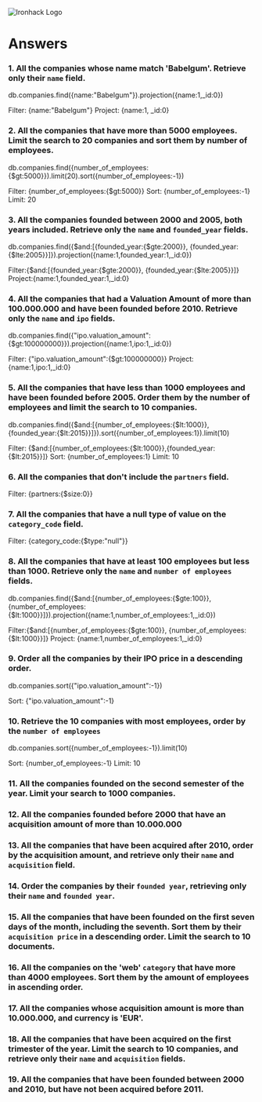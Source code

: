 ![Ironhack Logo](https://i.imgur.com/1QgrNNw.png)

# Answers

### 1. All the companies whose name match 'Babelgum'. Retrieve only their `name` field.
db.companies.find({name:"Babelgum"}).projection({name:1,_id:0})

Filter: {name:"Babelgum"}
Project: {name:1, _id:0}


### 2. All the companies that have more than 5000 employees. Limit the search to 20 companies and sort them by **number of employees**.
db.companies.find({number_of_employees:{$gt:5000}}).limit(20).sort({number_of_employees:-1})

Filter: {number_of_employees:{$gt:5000}}
Sort: {number_of_employees:-1}
Limit: 20


### 3. All the companies founded between 2000 and 2005, both years included. Retrieve only the `name` and `founded_year` fields.
db.companies.find({$and:[{founded_year:{$gte:2000}}, {founded_year:{$lte:2005}}]}).projection({name:1,founded_year:1,_id:0})

Filter:{$and:[{founded_year:{$gte:2000}}, {founded_year:{$lte:2005}}]}
Project:{name:1,founded_year:1,_id:0}

### 4. All the companies that had a Valuation Amount of more than 100.000.000 and have been founded before 2010. Retrieve only the `name` and `ipo` fields.
db.companies.find({"ipo.valuation_amount":{$gt:100000000}}).projection({name:1,ipo:1,_id:0})

Filter: {"ipo.valuation_amount":{$gt:100000000}}
Project: {name:1,ipo:1,_id:0}

### 5. All the companies that have less than 1000 employees and have been founded before 2005. Order them by the number of employees and limit the search to 10 companies.

db.companies.find({$and:[{number_of_employees:{$lt:1000}},{founded_year:{$lt:2015}}]}).sort({number_of_employees:1}).limit(10)

Filter: {$and:[{number_of_employees:{$lt:1000}},{founded_year:{$lt:2015}}]}
Sort: {number_of_employees:1}
Limit: 10

### 6. All the companies that don't include the `partners` field.


Filter: {partners:{$size:0}}


### 7. All the companies that have a null type of value on the `category_code` field.

Filter: {category_code:{$type:"null"}}

### 8. All the companies that have at least 100 employees but less than 1000. Retrieve only the `name` and `number of employees` fields.
db.companies.find({$and:[{number_of_employees:{$gte:100}}, {number_of_employees:{$lt:1000}}]}).projection({name:1,number_of_employees:1,_id:0})

Filter:{$and:[{number_of_employees:{$gte:100}}, {number_of_employees:{$lt:1000}}]}
Project: {name:1,number_of_employees:1,_id:0}

### 9. Order all the companies by their IPO price in a descending order.
db.companies.sort({"ipo.valuation_amount":-1})

Sort: {"ipo.valuation_amount":-1}


### 10. Retrieve the 10 companies with most employees, order by the `number of employees`
db.companies.sort({number_of_employees:-1}).limit(10)


Sort: {number_of_employees:-1}
Limit: 10


### 11. All the companies founded on the second semester of the year. Limit your search to 1000 companies.



### 12. All the companies founded before 2000 that have an acquisition amount of more than 10.000.000



### 13. All the companies that have been acquired after 2010, order by the acquisition amount, and retrieve only their `name` and `acquisition` field.



### 14. Order the companies by their `founded year`, retrieving only their `name` and `founded year`.



### 15. All the companies that have been founded on the first seven days of the month, including the seventh. Sort them by their `acquisition price` in a descending order. Limit the search to 10 documents.



### 16. All the companies on the 'web' `category` that have more than 4000 employees. Sort them by the amount of employees in ascending order.



### 17. All the companies whose acquisition amount is more than 10.000.000, and currency is 'EUR'.



### 18. All the companies that have been acquired on the first trimester of the year. Limit the search to 10 companies, and retrieve only their `name` and `acquisition` fields.



### 19. All the companies that have been founded between 2000 and 2010, but have not been acquired before 2011.


